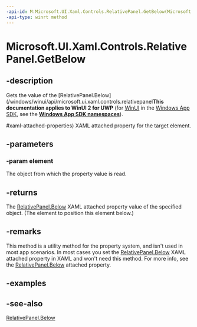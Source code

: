 ```yaml
---
-api-id: M:Microsoft.UI.Xaml.Controls.RelativePanel.GetBelow(Microsoft.UI.Xaml.UIElement)
-api-type: winrt method
---
```


<!-- Method syntax
public object GetBelow(Windows.UI.Xaml.UIElement element)
-->

# Microsoft.UI.Xaml.Controls.RelativePanel.GetBelow

## -description
Gets the value of the [RelativePanel.Below](/windows/winui/api/microsoft.ui.xaml.controls.relativepanel**This documentation applies to WinUI 2 for UWP** (for [WinUI](/windows/apps/winui/winui3/) in the [Windows App SDK](/windows/apps/windows-app-sdk/), see the **[Windows App SDK namespaces](/windows/windows-app-sdk/api/winrt/)**).

#xaml-attached-properties) XAML attached property for the target element.

## -parameters
### -param element
The object from which the property value is read.

## -returns
The [RelativePanel.Below](/windows/winui/api/microsoft.ui.xaml.controls.relativepanel#xaml-attached-properties) XAML attached property value of the specified object. (The element to position this element below.)

## -remarks
This method is a utility method for the property system, and isn't used in most app scenarios. In most cases you set the [RelativePanel.Below](/windows/winui/api/microsoft.ui.xaml.controls.relativepanel#xaml-attached-properties) XAML attached property in XAML and won't need this method. For more info, see the [RelativePanel.Below](/windows/winui/api/microsoft.ui.xaml.controls.relativepanel#xaml-attached-properties) attached property.

## -examples

## -see-also
[RelativePanel.Below](/windows/winui/api/microsoft.ui.xaml.controls.relativepanel#xaml-attached-properties)
